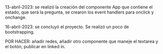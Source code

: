 

13-abril-2023: se realizó la creación del componente App que contiene el estado, que será la pregunta, se crearon los event handlers para onclick y onchange.

16-abril-2023: se concluyó el proyecto. Se realizó un poco de bootstrapping.

POR HACER: añadir redes, añadir otro componente que maneje el textarea y el botón, publicar en linked in.
